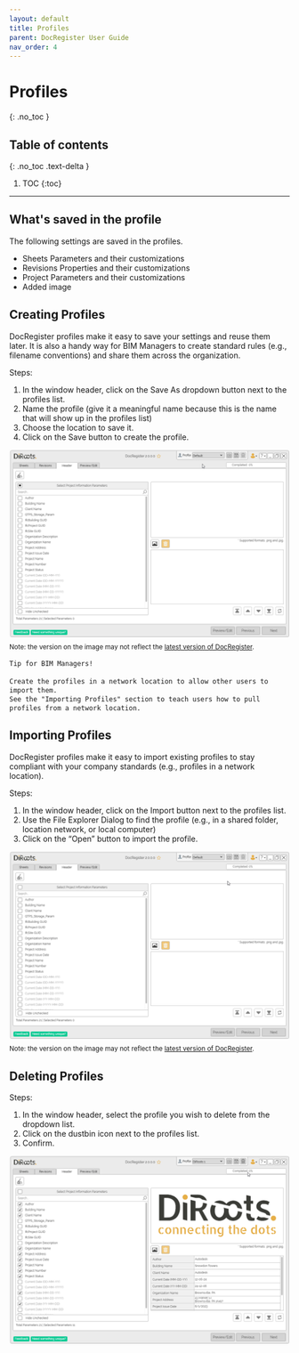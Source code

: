 ```yaml
---
layout: default
title: Profiles
parent: DocRegister User Guide
nav_order: 4
---
```


# Profiles
{: .no_toc }

## Table of contents
{: .no_toc .text-delta }

1. TOC
{:toc}

---

## What's saved in the profile

The following settings are saved in the profiles.

- Sheets Parameters and their customizations
- Revisions Properties and their customizations
- Project Parameters and their customizations
- Added image

## Creating Profiles

DocRegister profiles make it easy to save your settings and reuse them later. It is also a handy way for BIM Managers to create standard rules (e.g., filename conventions) and share them across the organization.

Steps:
1. In the window header, click on the Save As dropdown button next to the profiles list.
2. Name the profile (give it a meaningful name because this is the name that will show up in the profiles list)
3. Choose the location to save it.
4. Click on the Save button to create the profile.

![DocRegister Creating profiles](../../../assets/images/DocRegister/Profiles1-Create.gif)
<sub>Note: the version on the image may not reflect the [latest version of DocRegister](https://diroots.com/revit-plugins/revit-to-pdf-dwg-dgn-dwf-nwc-ifc-and-images-with-DocRegister/).</sub>

```
Tip for BIM Managers!  

Create the profiles in a network location to allow other users to import them.
See the "Importing Profiles" section to teach users how to pull profiles from a network location.
```

## Importing Profiles

DocRegister profiles make it easy to import existing profiles to stay compliant with your company standards (e.g., profiles in a network location).

Steps:
1. In the window header, click on the Import button next to the profiles list.
2. Use the File Explorer Dialog to find the profile (e.g., in a shared folder, location network, or local computer)
3. Click on the “Open” button to import the profile.

![DocRegister Importing profiles](../../../assets/images/DocRegister/Profiles2-Import.gif) 
<sub>Note: the version on the image may not reflect the [latest version of DocRegister](https://diroots.com/revit-plugins/revit-to-pdf-dwg-dgn-dwf-nwc-ifc-and-images-with-DocRegister/).</sub>

## Deleting Profiles

Steps:
1. In the window header, select the profile you wish to delete from the dropdown list.
2. Click on the dustbin icon next to the profiles list.
3. Confirm.

![DocRegister Deleting profiles](../../../assets/images/DocRegister/Profiles3-Delete.gif)